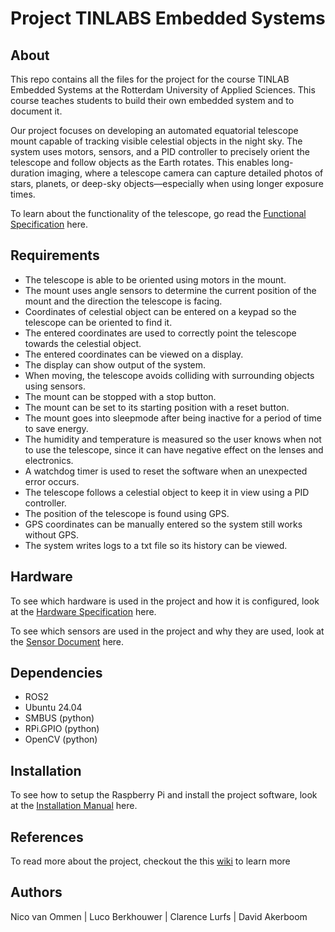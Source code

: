 # Project TINLABS Embedded Systems

## About

This repo contains all the files for the project for the course TINLAB Embedded Systems at the Rotterdam University of Applied Sciences. This course teaches students to build their own embedded system and to document it. 

Our project focuses on developing an automated equatorial telescope mount capable of tracking visible celestial objects in the night sky. The system uses motors, sensors, and a PID controller to precisely orient the telescope and follow objects as the Earth rotates. This enables long-duration imaging, where a telescope camera can capture detailed photos of stars, planets, or deep-sky objects—especially when using longer exposure times.

To learn about the functionality of the telescope, go read the <a href="https://github.com/nicoripkip/TINLABEmbedded/blob/master/Docs/FS.md">Functional Specification</a> here.


## Requirements

- The telescope is able to be oriented using motors in the mount.
- The mount uses angle sensors to determine the current position of the mount and the direction the telescope is facing.
- Coordinates of celestial object can be entered on a keypad so the telescope can be oriented to find it.
- The entered coordinates are used to correctly point the telescope towards the celestial object.
- The entered coordinates can be viewed on a display.
- The display can show output of the system.
- When moving, the telescope avoids colliding with surrounding objects using sensors.
- The mount can be stopped with a stop button.
- The mount can be set to its starting position with a reset button.
- The mount goes into sleepmode after being inactive for a period of time to save energy.
- The humidity and temperature is measured so the user knows when not to use the telescope, since it can have negative effect on the lenses and electronics.
- A watchdog timer is used to reset the software when an unexpected error occurs.
- The telescope follows a celestial object to keep it in view using a PID controller.
- The position of the telescope is found using GPS.
- GPS coordinates can be manually entered so the system still works without GPS.
- The system writes logs to a txt file so its history can be viewed.


## Hardware

To see which hardware is used in the project and how it is configured, look at the <a href="https://github.com/nicoripkip/TINLABEmbedded/blob/master/Docs/Hardware.md">Hardware Specification</a> here.

To see which sensors are used in the project and why they are used, look at the <a href="https://github.com/nicoripkip/TINLABEmbedded/blob/master/Docs/Sensors.md">Sensor Document</a> here.

## Dependencies

- ROS2
- Ubuntu 24.04
- SMBUS (python)
- RPi.GPIO (python)
- OpenCV (python)


## Installation

To see how to setup the Raspberry Pi and install the project software, look at the <a href="https://github.com/nicoripkip/TINLABEmbedded/blob/master/Docs/Installation.md">Installation Manual</a> here.


## References

To read more about the project, checkout the this <A href="#">wiki</a> to learn more

## Authors

Nico van Ommen | Luco Berkhouwer | Clarence Lurfs | David Akerboom
